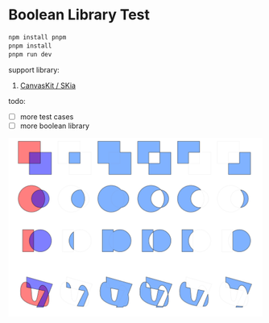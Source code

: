 
# Boolean Library Test

```sh
npm install pnpm
pnpm install
pnpm run dev
```

support library:

1. [CanvasKit / SKia](https://skia.org/docs/user/modules/canvaskit/)

todo:

- [ ] more test cases
- [ ] more boolean library

![](./snapshot.png)
